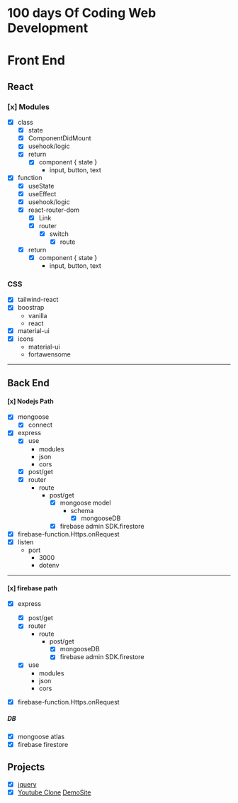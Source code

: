 # 100 days Of Coding Web Development
# Front End
## React
### [x] Modules
  - [X] class 
    - [x] state
    - [x] ComponentDidMount
    - [x] usehook/logic
    - [x] return 
      - [x] component { state }
        - input, button, text
  - [x] function
    - [x] useState
    - [x] useEffect
    - [x] usehook/logic
    - [x] react-router-dom
      - [x] Link
      - [X] router
        - [x] switch
          - [x] route
    - [x] return 
      - [x] component { state }
        - input, button, text
             
### CSS
  - [X] tailwind-react
  - [X] boostrap
    - vanilla
    - react
  - [x] material-ui
  - [x] icons
    - material-ui
    - fortawensome
-----

## Back End
#### [x] Nodejs Path
  - [x] mongoose
    - [x] connect
  - [x] express
      - [x] use
        - modules
        - json
        - cors
    - [x] post/get
    - [x] router
        - route
          - post/get
              - [x] mongoose model
                - schema
                  - [x] mongooseDB
              - [x] firebase admin SDK.firestore
  - [x] firebase-function.Https.onRequest  
  - [x] listen
    - port
      - 3000
      - dotenv
-----        
#### [x] firebase path
  - [x] express
    - [x] post/get
    - [x] router
        - route
          - post/get
            - [x] mongooseDB
            - [x] firebase admin SDK.firestore
    - [x] use
      - modules
      - json
      - cors
  - [x] firebase-function.Https.onRequest      


##### DB
  - [x] mongoose atlas
  - [x] firebase firestore

## Projects
 - [X] [jquery](https://github.com/SarahJoline/Train-Scheduler-/blob/master/assets/app.js)  
 - [X] [Youtube Clone](https://github.com/wetech16/youtube-clone) [DemoSite](https://clone-92e8b.web.app/)
